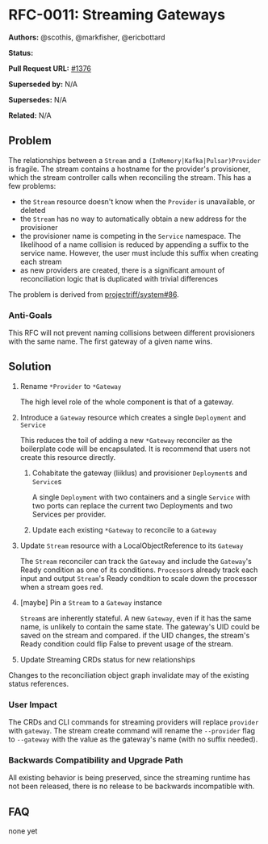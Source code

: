 # RFC-0011: Streaming Gateways

**Authors:** @scothis, @markfisher, @ericbottard

**Status:**

**Pull Request URL:** [#1376](https://github.com/projectriff/riff/pull/1376)

**Superseded by:** N/A

**Supersedes:** N/A

**Related:** N/A


## Problem

The relationships between a `Stream` and a `(InMemory|Kafka|Pulsar)Provider` is fragile. The stream contains a hostname for the provider's provisioner, which the stream controller calls when reconciling the stream. This has a few problems:
- the `Stream` resource doesn't know when the `Provider` is unavailable, or deleted
- the `Stream` has no way to automatically obtain a new address for the provisioner
- the provisioner name is competing in the `Service` namespace. The likelihood of a name collision is reduced by appending a suffix to the service name. However, the user must include this suffix when creating each stream
- as new providers are created, there is a significant amount of reconciliation logic that is duplicated with trivial differences

The problem is derived from [projectriff/system#86](https://github.com/projectriff/system/issues/86).

### Anti-Goals

This RFC will not prevent naming collisions between different provisioners with the same name. The first gateway of a given name wins.

## Solution

1. Rename `*Provider` to `*Gateway`

   The high level role of the whole component is that of a gateway. 

1. Introduce a `Gateway` resource which creates a single `Deployment` and `Service`

   This reduces the toil of adding a new `*Gateway` reconciler as the boilerplate code will be encapsulated. It is recommend that users not create this resource directly.
   
   1. Cohabitate the gateway (liiklus) and provisioner `Deployment`s and `Service`s

      A single `Deployment` with two containers and a single `Service` with two ports can replace the current two Deployments and two Services per provider.

   1. Update each existing `*Gateway` to reconcile to a `Gateway`

1. Update `Stream` resource with a LocalObjectReference to its `Gateway`

   The `Stream` reconciler can track the `Gateway` and include the `Gateway`'s Ready condition as one of its conditions. `Processor`s already track each input and output `Stream`'s Ready condition to scale down the processor when a stream goes red.

1. [maybe] Pin a `Stream` to a `Gateway` instance

   `Stream`s are inherently stateful. A new `Gateway`, even if it has the same name, is unlikely to contain the same state. The gateway's UID could be saved on the stream and compared. if the UID changes, the stream's Ready condition could flip False to prevent usage of the stream.

1. Update Streaming CRDs status for new relationships

  Changes to the reconciliation object graph invalidate may of the existing status references.

### User Impact

The CRDs and CLI commands for streaming providers will replace `provider` with `gateway`. The stream create command will rename the `--provider` flag to `--gateway` with the value as the gateway's name (with no suffix needed).

### Backwards Compatibility and Upgrade Path

All existing behavior is being preserved, since the streaming runtime has not been released, there is no release to be backwards incompatible with.

## FAQ

none yet
